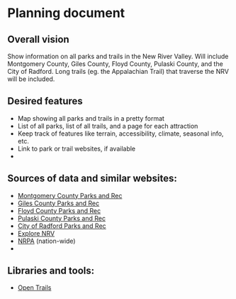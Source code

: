 # Planning document

## Overall vision

Show information on all parks and trails in the New River Valley. Will include Montgomery County, Giles County, Floyd County, Pulaski County, and the City of Radford. Long trails (eg. the Appalachian Trail) that traverse the NRV will be included.

## Desired features

- Map showing all parks and trails in a pretty format
- List of all parks, list of all trails, and a page for each attraction
- Keep track of features like terrain, accessibility, climate, seasonal info, etc.
- Link to park or trail websites, if available
- 

## Sources of data and similar websites:

- [Montgomery County Parks and Rec](http://www.montva.com/content/1146/98/165/1869/default.aspx)
- [Giles County Parks and Rec](http://gilescounty.org/parks.html)
- [Floyd County Parks and Rec](http://www.floydcountyparks.org/)
- [Pulaski County Parks and Rec](http://www.pulaskicounty.org/Recreation.html)
- [City of Radford Parks and Rec](http://www.radfordpl.org/parks/)
- [Explore NRV](explorenewrivervalley.com)
- [NRPA](nrpa.org) (nation-wide)
- 

## Libraries and tools:
- [Open Trails](https://github.com/codeforamerica/OpenTrails)
